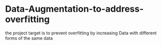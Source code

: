 # Data-Augmentation-to-address-overfitting
the project target is to prevent overfitting by increasing Data with different forms of the same data 
